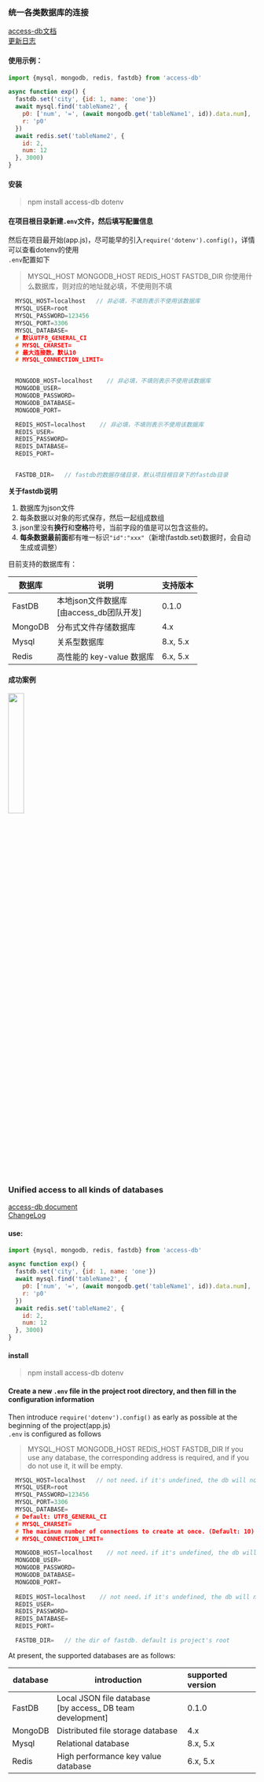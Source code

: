 ### 统一各类数据库的连接    
[access-db文档](https://access-db.cn)  
[更新日志](https://access-db.cn/%E6%9B%B4%E6%96%B0%E6%97%A5%E5%BF%97)  
#### 使用示例：  
```js 
import {mysql, mongodb, redis, fastdb} from 'access-db'

async function exp() {
  fastdb.set('city', {id: 1, name: 'one'})
  await mysql.find('tableName2', {
    p0: ['num', '=', (await mongodb.get('tableName1', id)).data.num],
    r: 'p0'
  })
  await redis.set('tableName2', {
    id: 2,
    num: 12
  }, 3000)
}
```
  
#### 安装  
> npm install access-db dotenv   

#### 在项目根目录新建`.env`文件，然后填写配置信息   
然后在项目最开始(app.js)，尽可能早的引入`require('dotenv').config()`，详情可以查看dotenv的使用  
`.env`配置如下  
  
> MYSQL_HOST  MONGODB_HOST  REDIS_HOST  FASTDB_DIR
> 你使用什么数据库，则对应的地址就必填，不使用则不填
        
```c
  MYSQL_HOST=localhost   // 非必填，不填则表示不使用该数据库
  MYSQL_USER=root
  MYSQL_PASSWORD=123456
  MYSQL_PORT=3306
  MYSQL_DATABASE=
  # 默认UTF8_GENERAL_CI
  # MYSQL_CHARSET=
  # 最大连接数，默认10
  # MYSQL_CONNECTION_LIMIT=


  MONGODB_HOST=localhost    // 非必填，不填则表示不使用该数据库
  MONGODB_USER=
  MONGODB_PASSWORD=
  MONGODB_DATABASE=
  MONGODB_PORT=

  REDIS_HOST=localhost    // 非必填，不填则表示不使用该数据库
  REDIS_USER=
  REDIS_PASSWORD=
  REDIS_DATABASE=
  REDIS_PORT=


  FASTDB_DIR=   // fastdb的数据存储目录，默认项目根目录下的fastdb目录


```


**关于fastdb说明**

1. 数据库为json文件
2. 每条数据以对象的形式保存，然后一起组成数组
3. json里没有**换行**和**空格**符号，当前字段的值是可以包含这些的。
4. **每条数据最前面**都有唯一标识`"id":"xxx"`（新增(fastdb.set)数据时，会自动生成或调整）  
  
  
   
目前支持的数据库有：  

| 数据库  | 说明                                          | 支持版本 |
| ------- | --------------------------------------------- | :------- |
| FastDB  | 本地json文件数据库<br />\[由access_db团队开发\]  | 0.1.0    |
| MongoDB | 分布式文件存储数据库                          | 4.x      |
| Mysql   | 关系型数据库                                  | 8.x, 5.x |
| Redis   | 高性能的 key-value 数据库                     | 6.x, 5.x |
  
  
#### 成功案例  
 <img src="https://file.zomem.com/zhihehe/images/wzj.jpeg" style="height:25%;width:25%" />

  
### Unified access to all kinds of databases     
[access-db document](https://access-db.cn)   
[ChangeLog](https://access-db.cn/%E6%9B%B4%E6%96%B0%E6%97%A5%E5%BF%97)  
#### use:   
```js 
import {mysql, mongodb, redis, fastdb} from 'access-db'

async function exp() {
  fastdb.set('city', {id: 1, name: 'one'})
  await mysql.find('tableName2', {
    p0: ['num', '=', (await mongodb.get('tableName1', id)).data.num],
    r: 'p0'
  })
  await redis.set('tableName2', {
    id: 2,
    num: 12
  }, 3000)
}
```

#### install  
> npm install access-db dotenv    
   
#### Create a new `.env` file in the project root directory, and then fill in the configuration information  
Then introduce `require('dotenv').config()` as early as possible at the beginning of the project(app.js)   
`.env` is configured as follows  
  
> MYSQL_HOST  MONGODB_HOST  REDIS_HOST  FASTDB_DIR
> If you use any database, the corresponding address is required, and if you do not use it, it will be empty.
    
```c  
  MYSQL_HOST=localhost   // not need，if it's undefined, the db will not be used
  MYSQL_USER=root
  MYSQL_PASSWORD=123456
  MYSQL_PORT=3306
  MYSQL_DATABASE=
  # Default: UTF8_GENERAL_CI
  # MYSQL_CHARSET=
  # The maximum number of connections to create at once. (Default: 10)
  # MYSQL_CONNECTION_LIMIT= 

  MONGODB_HOST=localhost    // not need，if it's undefined, the db will not be used
  MONGODB_USER=
  MONGODB_PASSWORD=
  MONGODB_DATABASE=
  MONGODB_PORT=
  
  REDIS_HOST=localhost    // not need，if it's undefined, the db will not be used
  REDIS_USER=
  REDIS_PASSWORD=
  REDIS_DATABASE=
  REDIS_PORT=

  FASTDB_DIR=   // the dir of fastdb. default is project's root
```

  
At present, the supported databases are as follows:    
 
| database | introduction                                                 | supported version |
| -------- | ------------------------------------------------------------ | :---------------- |
| FastDB   | Local JSON file database<br /> \[by access_ DB team development\] | 0.1.0        |
| MongoDB  | Distributed file storage database                            | 4.x               |
| Mysql    | Relational database                                          | 8.x, 5.x          |
| Redis    | High performance key value database                          | 6.x, 5.x          |

  




